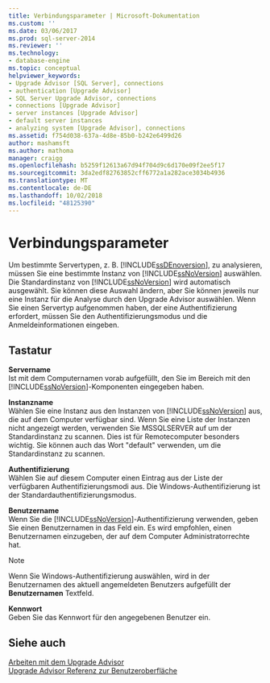 ```yaml
---
title: Verbindungsparameter | Microsoft-Dokumentation
ms.custom: ''
ms.date: 03/06/2017
ms.prod: sql-server-2014
ms.reviewer: ''
ms.technology:
- database-engine
ms.topic: conceptual
helpviewer_keywords:
- Upgrade Advisor [SQL Server], connections
- authentication [Upgrade Advisor]
- SQL Server Upgrade Advisor, connections
- connections [Upgrade Advisor]
- server instances [Upgrade Advisor]
- default server instances
- analyzing system [Upgrade Advisor], connections
ms.assetid: f754d038-637a-4d8e-85b0-b242e6499d26
author: mashamsft
ms.author: mathoma
manager: craigg
ms.openlocfilehash: b5259f12613a67d94f704d9c6d170e09f2ee5f17
ms.sourcegitcommit: 3da2edf82763852cff6772a1a282ace3034b4936
ms.translationtype: MT
ms.contentlocale: de-DE
ms.lasthandoff: 10/02/2018
ms.locfileid: "48125390"
---
```

# <a name="connection-parameters"></a>Verbindungsparameter
  Um bestimmte Servertypen, z. B. [!INCLUDE[ssDEnoversion](../../includes/ssdenoversion-md.md)], zu analysieren, müssen Sie eine bestimmte Instanz von [!INCLUDE[ssNoVersion](../../includes/ssnoversion-md.md)] auswählen. Die Standardinstanz von [!INCLUDE[ssNoVersion](../../includes/ssnoversion-md.md)] wird automatisch ausgewählt. Sie können diese Auswahl ändern, aber Sie können jeweils nur eine Instanz für die Analyse durch den Upgrade Advisor auswählen. Wenn Sie einen Servertyp aufgenommen haben, der eine Authentifizierung erfordert, müssen Sie den Authentifizierungsmodus und die Anmeldeinformationen eingeben.  
  
## <a name="options"></a>Tastatur  
 **Servername**  
 Ist mit dem Computernamen vorab aufgefüllt, den Sie im Bereich mit den [!INCLUDE[ssNoVersion](../../includes/ssnoversion-md.md)]-Komponenten eingegeben haben.  
  
 **Instanzname**  
 Wählen Sie eine Instanz aus den Instanzen von [!INCLUDE[ssNoVersion](../../includes/ssnoversion-md.md)] aus, die auf dem Computer verfügbar sind. Wenn Sie eine Liste der Instanzen nicht angezeigt werden, verwenden Sie MSSQLSERVER auf um der Standardinstanz zu scannen. Dies ist für Remotecomputer besonders wichtig. Sie können auch das Wort "default" verwenden, um die Standardinstanz zu scannen.  
  
 **Authentifizierung**  
 Wählen Sie auf diesem Computer einen Eintrag aus der Liste der verfügbaren Authentifizierungsmodi aus. Die Windows-Authentifizierung ist der Standardauthentifizierungsmodus.  
  
 **Benutzername**  
 Wenn Sie die [!INCLUDE[ssNoVersion](../../includes/ssnoversion-md.md)]-Authentifizierung verwenden, geben Sie einen Benutzernamen in das Feld ein. Es wird empfohlen, einen Benutzernamen einzugeben, der auf dem Computer Administratorrechte hat.  
  
> [!NOTE]  
>  Wenn Sie Windows-Authentifizierung auswählen, wird in der Benutzernamen des aktuell angemeldeten Benutzers aufgefüllt der **Benutzernamen** Textfeld.  
  
 **Kennwort**  
 Geben Sie das Kennwort für den angegebenen Benutzer ein.  
  
## <a name="see-also"></a>Siehe auch  
 [Arbeiten mit dem Upgrade Advisor](../../../2014/sql-server/install/working-with-upgrade-advisor.md)   
 [Upgrade Advisor Referenz zur Benutzeroberfläche](../../../2014/sql-server/install/upgrade-advisor-user-interface-reference.md)  
  
  
